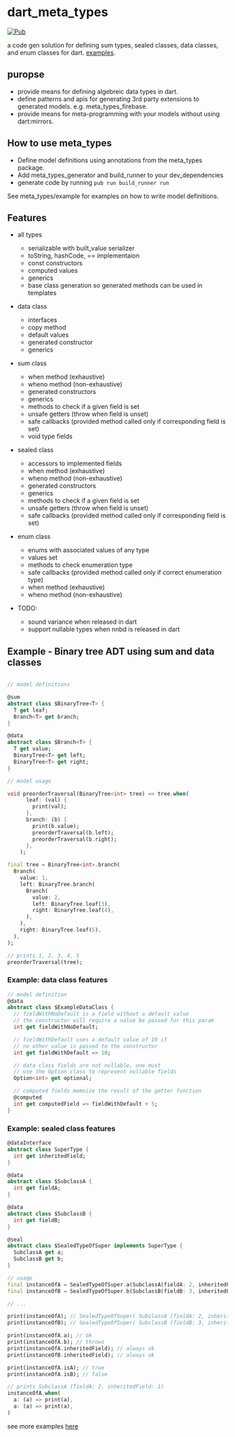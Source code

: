 # dart_meta_types

[![Pub](https://img.shields.io/pub/v/meta_types.svg)](https://pub.dartlang.org/packages/meta_types)

a code gen solution for defining sum types, sealed classes, data classes, and enum classes for dart.
[examples](meta_types/example/example.dart).

## puropse

* provide means for defining algebreic data types in dart.
* define patterns and apis for generating 3rd party extensions to generated models. e.g. meta_types_firebase.
* provide means for meta-programming with your models without using dart:mirrors.

## How to use meta_types

* Define model definitions using annotations from the meta_types package.
* Add meta_types_generator and build_runner to your dev_dependencies
* generate code by running `pub run build_runner run`

See meta_types/example for examples on how to write model definitions.

## Features

* all types
  * serializable with built_value serializer
  * toString, hashCode, == implementaion
  * const constructors
  * computed values
  * generics
  * base class generation so generated methods can be used in templates
* data class
  * interfaces
  * copy method
  * default values
  * generated constructor
  * generics
* sum class
  * when method (exhaustive)
  * wheno method (non-exhaustive)
  * generated constructors
  * generics
  * methods to check if a given field is set
  * unsafe getters (throw when field is unset)
  * safe callbacks (provided method called only if corresponding field is set)
  * void type fields
* sealed class
  * accessors to implemented fields
  * when method (exhaustive)
  * wheno method (non-exhaustive)
  * generated constructors
  * generics
  * methods to check if a given field is set
  * unsafe getters (throw when field is unset)
  * safe callbacks (provided method called only if corresponding field is set)
* enum class
  * enums with associated values of any type
  * values set
  * methods to check enumeration type
  * safe callbacks (provided method called only if correct enumeration type)
  * when method (exhaustive)
  * wheno method (non-exhaustive)

* TODO:
  * sound variance when released in dart
  * support nullable types when nnbd is released in dart

## Example - Binary tree ADT using sum and data classes

```dart

// model definitions

@sum
abstract class $BinaryTree<T> {
  T get leaf;
  Branch<T> get branch;
}

@data
abstract class $Branch<T> {
  T get value;
  BinaryTree<T> get left;
  BinaryTree<T> get right;
}
```

```dart
// model usage

void preorderTraversal(BinaryTree<int> tree) => tree.when(
      leaf: (val) {
        print(val);
      },
      branch: (b) {
        print(b.value);
        preorderTraversal(b.left);
        preorderTraversal(b.right);
      },
    );

final tree = BinaryTree<int>.branch(
  Branch(
    value: 1,
    left: BinaryTree.branch(
      Branch(
        value: 2,
        left: BinaryTree.leaf(3),
        right: BinaryTree.leaf(4),
      ),
    ),
    right: BinaryTree.leaf(5),
  ),
);

// prints 1, 2, 3, 4, 5
preorderTraversal(tree);
```

### Example: data class features
```dart
// model definition
@data
abstract class $ExampleDataClass {
  // fieldWithNoDefault is a field without a default value
  // the constructor will require a value be passed for this param
  int get fieldWithNoDefault;

  // fieldWithDefault uses a default value of 10 if
  // no other value is passed to the constructor
  int get fieldWithDefault => 10;

  // data class fields are not nullable, one must
  // use the Option class to represent nullable fields
  Option<int> get optional;

  // computed fields memoize the result of the getter function
  @computed
  int get computedField => fieldWithDefault + 5;
}
```


### Example: sealed class features

```dart
@dataInterface
abstract class SuperType {
  int get inheritedField;
}

@data
abstract class $SubclassA {
  int get fieldA;
}

@data
abstract class $SubclassB {
  int get fieldB;
}

@seal
abstract class $SealedTypeOfSuper implements SuperType {
  SubclassA get a;
  SubclassB get b;
}

// usage
final instanceOfA = SealedTypeOfSuper.a(SubclassA(fieldA: 2, inheritedField: 1));
final instanceOfB = SealedTypeOfSuper.b(SubclassB(fieldB: 3, inheritedField: 1));

// ...

print(instanceOfA); // SealedTypeOfSuper( SubclassA (fieldA: 2, inheritedField: 1) )
print(instanceOfB); // SealedTypeOfSuper( SubclassB (fieldB: 3, inheritedField: 1) )

print(instanceOfA.a); // ok
print(instanceOfA.b); // throws
print(instanceOfA.inheritedField); // always ok
print(instanceOfB.inheritedField); // always ok

print(instanceOfA.isA); // true
print(instanceOfA.isB); // false

// prints SubclassA (fieldA: 2, inheritedField: 1)
instanceOfA.when(
  a: (a) => print(a),
  a: (a) => print(a),
)

```

see more examples [here](meta_types/example/example.dart)
